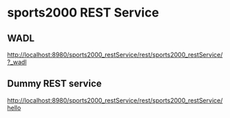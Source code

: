 # sports2000 REST Service
## WADL
[http://localhost:8980/sports2000_restService/rest/sports2000_restService/?_wadl](http://localhost:8980/sports2000_restService/rest/sports2000_restService/?_wadl)

## Dummy REST service
[http://localhost:8980/sports2000_restService/rest/sports2000_restService/hello](http://localhost:8980/sports2000_restService/rest/sports2000_restService/hello)